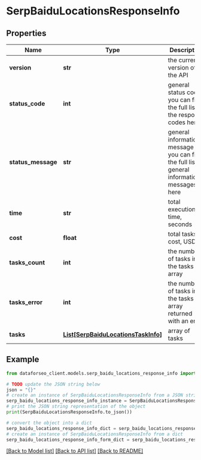 # SerpBaiduLocationsResponseInfo


## Properties

Name | Type | Description | Notes
------------ | ------------- | ------------- | -------------
**version** | **str** | the current version of the API | [optional] 
**status_code** | **int** | general status code you can find the full list of the response codes here | [optional] 
**status_message** | **str** | general informational message you can find the full list of general informational messages here | [optional] 
**time** | **str** | total execution time, seconds | [optional] 
**cost** | **float** | total tasks cost, USD | [optional] 
**tasks_count** | **int** | the number of tasks in the tasks array | [optional] 
**tasks_error** | **int** | the number of tasks in the tasks array returned with an error | [optional] 
**tasks** | [**List[SerpBaiduLocationsTaskInfo]**](SerpBaiduLocationsTaskInfo.md) | array of tasks | [optional] 

## Example

```python
from dataforseo_client.models.serp_baidu_locations_response_info import SerpBaiduLocationsResponseInfo

# TODO update the JSON string below
json = "{}"
# create an instance of SerpBaiduLocationsResponseInfo from a JSON string
serp_baidu_locations_response_info_instance = SerpBaiduLocationsResponseInfo.from_json(json)
# print the JSON string representation of the object
print(SerpBaiduLocationsResponseInfo.to_json())

# convert the object into a dict
serp_baidu_locations_response_info_dict = serp_baidu_locations_response_info_instance.to_dict()
# create an instance of SerpBaiduLocationsResponseInfo from a dict
serp_baidu_locations_response_info_form_dict = serp_baidu_locations_response_info.from_dict(serp_baidu_locations_response_info_dict)
```
[[Back to Model list]](../README.md#documentation-for-models) [[Back to API list]](../README.md#documentation-for-api-endpoints) [[Back to README]](../README.md)



